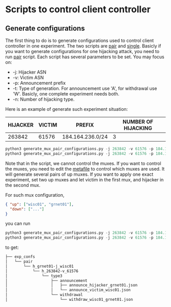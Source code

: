 # Scripts to control client controller

## Generate configurations

The first thing to do is to generate configurations used to control client controller in one experiment. The two scripts are [pair](./generate_mux_pair_configurations.py) and [single](./generate_single_mux_configurations.py). Basicly if you want to generate configurations for one hijacking attack, you need to run [pair](./generate_mux_pair_configurations.py) script. Each script has several parameters to be set. You may focus on:

* -j: Hijacker ASN
* -v: Victim ASN
* -p: Announcement prefix
* -t: Type of generation. For announcement use 'A', for withdrawal use 'W'. Basicly, one complete experiment needs both.
* -n: Number of hijacking type.

Here is an example of generate such experiment situation:

| HIJACKER | VICTIM | PREFIX           | NUMBER OF HIJACKING |
| -------- | ------ | ---------------- | ------------------- |
| 263842   | 61576  | 184.164.236.0/24 | 3                   |

```python
python3 generate_mux_pair_configurations.py -j 263842 -v 61576 -p 184.164.236.0/24 -t A -n 3
python3 generate_mux_pair_configurations.py -j 263842 -v 61576 -p 184.164.236.0/24 -t W -n 3
```

Note that in the script, we cannot control the muxes. If you want to control the muxes, you need to edit the [metafile](./meta_configs/valid_muxes.json) to control which muxes are used. It will generate several pairs of up muxes. If you want to apply one exact experiment, set two up muxes and let victim in the first mux, and hijacker in the second mux.

For such mux configuration,

```json
{ "up": ["wisc01", "grnet01"],
  "down": ["..."]
}
```

you can run

```python
python3 generate_mux_pair_configurations.py -j 263842 -v 61576 -p 184.164.236.0/24 -t A -n 3
python3 generate_mux_pair_configurations.py -j 263842 -v 61576 -p 184.164.236.0/24 -t W -n 3
```

to get:
```txt
├── exp_confs
│   └── pair
│       └── h_grnet01-j_wisc01
│           └── h_263842-v_61576
│               └── type3
│                   ├── announcement
│                   │   ├── announce_hijacker_grnet01.json
│                   │   └── announce_victim_wisc01.json
│                   └── withdrawal
│                       └── withdraw_wisc01_grnet01.json
```
